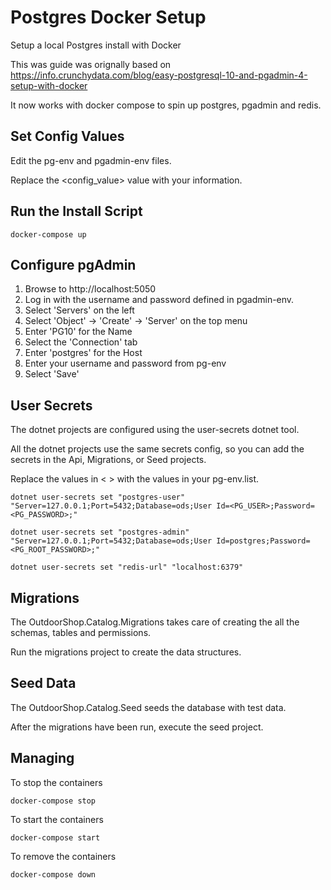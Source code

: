 # Postgres Docker Setup

Setup a local Postgres install with Docker

This was guide was orignally based on https://info.crunchydata.com/blog/easy-postgresql-10-and-pgadmin-4-setup-with-docker

It now works with docker compose to spin up postgres, pgadmin and redis.

## Set Config Values 
Edit the pg-env and pgadmin-env files.

Replace the <config_value> value with your information.

## Run the Install Script

`docker-compose up`

## Configure pgAdmin

1. Browse to http://localhost:5050
2. Log in with the username and password defined in pgadmin-env.
3. Select 'Servers' on the left
4. Select 'Object' -> 'Create' -> 'Server' on the top menu 
5. Enter 'PG10' for the Name
6. Select the 'Connection' tab
7. Enter 'postgres' for the Host
8. Enter your username and password from pg-env
9. Select 'Save'

## User Secrets

The dotnet projects are configured using the user-secrets dotnet tool.

All the dotnet projects use the same secrets config, so you can add the secrets in the Api, Migrations, or Seed projects.

Replace the values in < > with the values in your pg-env.list.

`dotnet user-secrets set "postgres-user" "Server=127.0.0.1;Port=5432;Database=ods;User Id=<PG_USER>;Password=<PG_PASSWORD>;"`

`dotnet user-secrets set "postgres-admin" "Server=127.0.0.1;Port=5432;Database=ods;User Id=postgres;Password=<PG_ROOT_PASSWORD>;"`

`dotnet user-secrets set "redis-url" "localhost:6379"`

## Migrations

The OutdoorShop.Catalog.Migrations takes care of creating the all the schemas, tables and permissions. 

Run the migrations project to create the data structures.

## Seed Data

The OutdoorShop.Catalog.Seed seeds the database with test data.

After the migrations have been run, execute the seed project. 

## Managing
To stop the containers

`docker-compose stop`

To start the containers

`docker-compose start`

To remove the containers

`docker-compose down`




